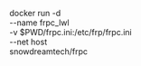 docker run -d \
--name frpc_lwl \
-v $PWD/frpc.ini:/etc/frp/frpc.ini \
--net host \
snowdreamtech/frpc
